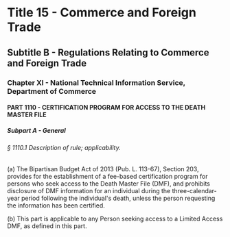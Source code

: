 
# Title 15 - Commerce and Foreign Trade
## Subtitle B - Regulations Relating to Commerce and Foreign Trade
### Chapter XI - National Technical Information Service, Department of Commerce
#### PART 1110 - CERTIFICATION PROGRAM FOR ACCESS TO THE DEATH MASTER FILE
##### Subpart A - General
###### § 1110.1 Description of rule; applicability.

(a) The Bipartisan Budget Act of 2013 (Pub. L. 113-67), Section 203, provides for the establishment of a fee-based certification program for persons who seek access to the Death Master File (DMF), and prohibits disclosure of DMF information for an individual during the three-calendar-year period following the individual's death, unless the person requesting the information has been certified.

(b) This part is applicable to any Person seeking access to a Limited Access DMF, as defined in this part.
